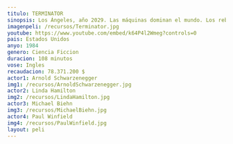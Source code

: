 ```yaml
---
titulo: TERMINATOR
sinopsis: Los Ángeles, año 2029. Las máquinas dominan el mundo. Los rebeldes que luchan contra ellas tienen como líder a John Connor, un hombre que nació en los años ochenta. Para acabar con la rebelión, las máquinas deciden enviar al pasado a un robot -Terminator- cuya misión será eliminar a Sarah Connor, la madre de John, e impedir así su nacimiento.
imagenpeli: /recursos/Terminator.jpg
youtube: https://www.youtube.com/embed/k64P4l2Wmeg?controls=0
pais: Estados Unidos
anyo: 1984
genero: Ciencia Ficcion
duracion: 108 minutos
vose: Ingles
recaudacion: 78.371.200 $
actor1: Arnold Schwarzenegger
img1: /recursos/ArnoldSchwarzenegger.jpg
actor2: Linda Hamilton
img2: /recursos/LindaHamilton.jpg
actor3: Michael Biehn
img3: /recursos/MichaelBiehn.jpg
actor4: Paul Winfield
img4: /recursos/PaulWinfield.jpg
layout: peli
---
```

